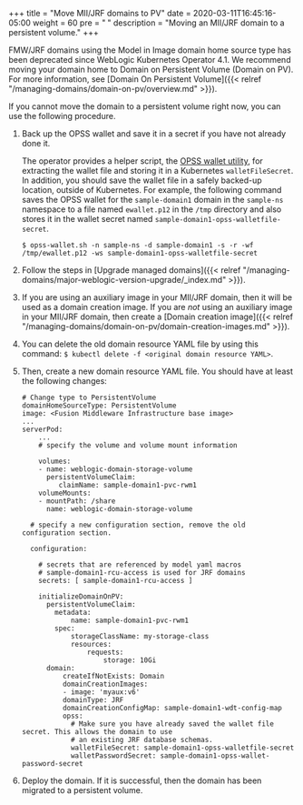 +++
title = "Move MII/JRF domains to PV"
date = 2020-03-11T16:45:16-05:00
weight = 60
pre = "<b> </b>"
description = "Moving an MII/JRF domain to a persistent volume."
+++


FMW/JRF domains using the Model in Image domain home source type has been deprecated since WebLogic Kubernetes Operator 4.1.  We recommend moving your domain home to Domain on Persistent Volume (Domain on PV). For more information, see [Domain On Persistent Volume]({{< relref "/managing-domains/domain-on-pv/overview.md" >}}).

If you cannot move the domain to a persistent volume right now, you can use the following procedure.

1. Back up the OPSS wallet and save it in a secret if you have not already done it.

   The operator provides a helper script, the [OPSS wallet utility](https://github.com/oracle/weblogic-kubernetes-operator/blob/main/kubernetes/samples/scripts/domain-lifecycle/opss-wallet.sh), for extracting the wallet file and storing it in a Kubernetes `walletFileSecret`. In addition, you should save the wallet file in a safely backed-up location, outside of Kubernetes. For example, the following command saves the OPSS wallet for the `sample-domain1` domain in the `sample-ns` namespace to a file named `ewallet.p12` in the `/tmp` directory and also stores it in the wallet secret named `sample-domain1-opss-walletfile-secret`.

   ```
   $ opss-wallet.sh -n sample-ns -d sample-domain1 -s -r -wf /tmp/ewallet.p12 -ws sample-domain1-opss-walletfile-secret
   ```

2. Follow the steps in [Upgrade managed domains]({{< relref "/managing-domains/major-weblogic-version-upgrade/_index.md" >}}).
3. If you are using an auxiliary image in your MII/JRF domain, then it will be used as a domain creation image. If you are _not_ using an auxiliary image in your MII/JRF domain, then create a [Domain creation image]({{< relref "/managing-domains/domain-on-pv/domain-creation-images.md" >}}).
4. You can delete the old domain resource YAML file by using this command: `$ kubectl delete -f <original domain resource YAML>`.
5. Then, create a new domain resource YAML file.  You should have at least the following changes:


   ```
   # Change type to PersistentVolume
   domainHomeSourceType: PersistentVolume
   image: <Fusion Middleware Infrastructure base image>
   ...
   serverPod:
       ...
       # specify the volume and volume mount information

       volumes:
       - name: weblogic-domain-storage-volume
         persistentVolumeClaim:
            claimName: sample-domain1-pvc-rwm1
       volumeMounts:
       - mountPath: /share
         name: weblogic-domain-storage-volume

     # specify a new configuration section, remove the old configuration section.

     configuration:

       # secrets that are referenced by model yaml macros
       # sample-domain1-rcu-access is used for JRF domains
       secrets: [ sample-domain1-rcu-access ]

       initializeDomainOnPV:
         persistentVolumeClaim:
           metadata:
               name: sample-domain1-pvc-rwm1
           spec:
               storageClassName: my-storage-class
               resources:
                   requests:
                       storage: 10Gi
         domain:
             createIfNotExists: Domain
             domainCreationImages:
             - image: 'myaux:v6'
             domainType: JRF
             domainCreationConfigMap: sample-domain1-wdt-config-map
             opss:
               # Make sure you have already saved the wallet file secret. This allows the domain to use
               # an existing JRF database schemas.
               walletFileSecret: sample-domain1-opss-walletfile-secret
               walletPasswordSecret: sample-domain1-opss-wallet-password-secret
   ```

6. Deploy the domain. If it is successful, then the domain has been migrated to a persistent volume.
